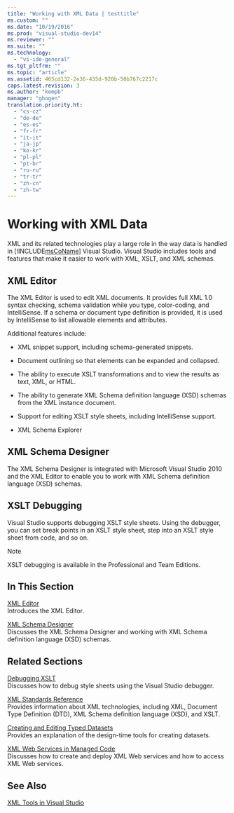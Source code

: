 ```yaml
---
title: "Working with XML Data | testtitle"
ms.custom: ""
ms.date: "10/19/2016"
ms.prod: "visual-studio-dev14"
ms.reviewer: ""
ms.suite: ""
ms.technology: 
  - "vs-ide-general"
ms.tgt_pltfrm: ""
ms.topic: "article"
ms.assetid: 465cd132-2e36-435d-920b-50b767c2217c
caps.latest.revision: 3
ms.author: "kempb"
manager: "ghogen"
translation.priority.ht: 
  - "cs-cz"
  - "de-de"
  - "es-es"
  - "fr-fr"
  - "it-it"
  - "ja-jp"
  - "ko-kr"
  - "pl-pl"
  - "pt-br"
  - "ru-ru"
  - "tr-tr"
  - "zh-cn"
  - "zh-tw"
---
```

# Working with XML Data
XML and its related technologies play a large role in the way data is handled in [!INCLUDE[msCoName](../reference/includes/msconame_md.md)] Visual Studio. Visual Studio includes tools and features that make it easier to work with XML, XSLT, and XML schemas.  
  
## XML Editor  
 The XML Editor is used to edit XML documents. It provides full XML 1.0 syntax checking, schema validation while you type, color-coding, and IntelliSense. If a schema or document type definition is provided, it is used by IntelliSense to list allowable elements and attributes.  
  
 Additional features include:  
  
-   XML snippet support, including schema-generated snippets.  
  
-   Document outlining so that elements can be expanded and collapsed.  
  
-   The ability to execute XSLT transformations and to view the results as text, XML, or HTML.  
  
-   The ability to generate XML Schema definition language (XSD) schemas from the XML instance document.  
  
-   Support for editing XSLT style sheets, including IntelliSense support.  
  
-   XML Schema Explorer  
  
## XML Schema Designer  
 The XML Schema Designer is integrated with Microsoft Visual Studio 2010 and the XML Editor to enable you to work with XML Schema definition language (XSD) schemas.  
  
## XSLT Debugging  
 Visual Studio supports debugging XSLT style sheets. Using the debugger, you can set break points in an XSLT style sheet, step into an XSLT style sheet from code, and so on.  
  
> [!NOTE]
>  XSLT debugging is available in the Professional and Team Editions.  
  
## In This Section  
 [XML Editor](../reference/xml-editor.md)  
 Introduces the XML Editor.  
  
 [XML Schema Designer](../reference/xml-schema-designer.md)  
 Discusses the XML Schema Designer and working with XML Schema definition language (XSD) schemas.  
  
## Related Sections  
 [Debugging XSLT](../reference/debugging-xslt.md)  
 Discusses how to debug style sheets using the Visual Studio debugger.  
  
 [XML Standards Reference](http://msdn.microsoft.com/en-us/79c78508-c9d0-423a-a00f-672e855de401)  
 Provides information about XML technologies, including XML, Document Type Definition (DTD), XML Schema definition language (XSD), and XSLT.  
  
 [Creating and Editing Typed Datasets](../data-tools/creating-and-editing-typed-datasets.md)  
 Provides an explanation of the design-time tools for creating datasets.  
  
 [XML Web Services in Managed Code](http://msdn.microsoft.com/en-us/c9a7dc25-3e68-4723-bfb7-de4320830196)  
 Discusses how to create and deploy XML Web services and how to access XML Web services.  
  
## See Also  
 [XML Tools in Visual Studio](../reference/xml-tools-in-visual-studio.md)